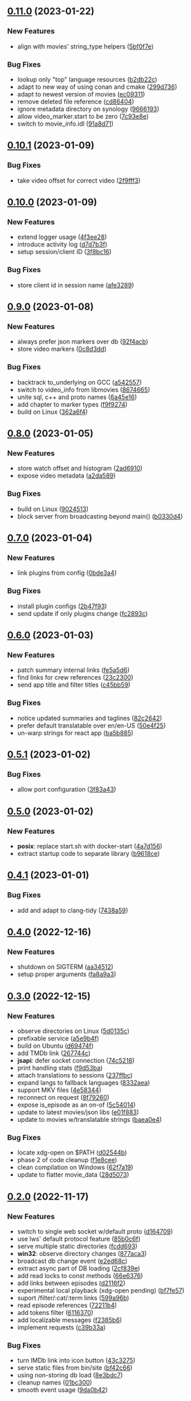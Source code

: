 
## [0.11.0](https://github.com/mzdun/movies-ws/compare/v0.10.1...v0.11.0) (2023-01-22)

### New Features

- align with movies' string_type helpers ([5bf0f7e](https://github.com/mzdun/movies-ws/commit/5bf0f7e94b60a1604c91702e80de7f430ad16271))

### Bug Fixes

- lookup only "top" language resources ([b2db22c](https://github.com/mzdun/movies-ws/commit/b2db22cc4b5f7deb0d2a321b853e759fb514e6e6))
- adapt to new way of using conan and cmake ([299d736](https://github.com/mzdun/movies-ws/commit/299d7361e3f1da73f50d5303cd83dcf26a884640))
- adapt to newest version of movies ([ec09311](https://github.com/mzdun/movies-ws/commit/ec09311d870797cea15895d007df1a9cca867d4a))
- remove deleted file reference ([cd86404](https://github.com/mzdun/movies-ws/commit/cd864042016673e4d6f868921fa78830f72c7df8))
- ignore metadata directory on synology ([9666193](https://github.com/mzdun/movies-ws/commit/966619301b11149c7b0c3b97b328184887769922))
- allow video_marker.start to be zero ([7c93e8e](https://github.com/mzdun/movies-ws/commit/7c93e8e8a90ce6a53a3ec62c4d5e170ef8ee7691))
- switch to movie_info.idl ([91a8d71](https://github.com/mzdun/movies-ws/commit/91a8d71dfb5f8b647fd13564eecddac13bdd16f4))

## [0.10.1](https://github.com/mzdun/movies-ws/compare/v0.10.0...v0.10.1) (2023-01-09)

### Bug Fixes

- take video offset for correct video ([2f9fff3](https://github.com/mzdun/movies-ws/commit/2f9fff3acee610aafdaee0d47ee2403ed58c9c92))

## [0.10.0](https://github.com/mzdun/movies-ws/compare/v0.9.0...v0.10.0) (2023-01-09)

### New Features

- extend logger usage ([4f3ee28](https://github.com/mzdun/movies-ws/commit/4f3ee28b51444c2905e936a4d3c7d9e307edd7d8))
- introduce activity log ([d7d7b3f](https://github.com/mzdun/movies-ws/commit/d7d7b3fafec1fe2b9f80f5fc386ecd8695dfb1aa))
- setup session/client ID ([3f8bc16](https://github.com/mzdun/movies-ws/commit/3f8bc16030da55b94073b07022ab26912396416d))

### Bug Fixes

- store client id in session name ([afe3289](https://github.com/mzdun/movies-ws/commit/afe3289ce176a69a00cb3a246b903e4962e14843))

## [0.9.0](https://github.com/mzdun/movies-ws/compare/v0.8.0...v0.9.0) (2023-01-08)

### New Features

- always prefer json markers over db ([92f4acb](https://github.com/mzdun/movies-ws/commit/92f4acb60b49f62e76b2bc6ed8852246cc41f74a))
- store video markers ([0c8d3dd](https://github.com/mzdun/movies-ws/commit/0c8d3dd68937539766ac7f5ca0f2070d6508c682))

### Bug Fixes

- backtrack to_underlying on GCC ([a542557](https://github.com/mzdun/movies-ws/commit/a54255786cb3ee29920a5ce72d0a9eceb177fe92))
- switch to video_info from libmovies ([8674665](https://github.com/mzdun/movies-ws/commit/86746655b6810be40d4c4d1ff8facecd4c79d465))
- unite sql, c++ and proto names ([6a45e16](https://github.com/mzdun/movies-ws/commit/6a45e16c10e0096343195a507decab7179ac8a6b))
- add chapter to marker types ([f9f9274](https://github.com/mzdun/movies-ws/commit/f9f927438f2c2eedf1fbb2841781eeb9c500d720))
- build on Linux ([362a6f4](https://github.com/mzdun/movies-ws/commit/362a6f42d23051a148a1d269f9000f2bfa90023d))

## [0.8.0](https://github.com/mzdun/movies-ws/compare/v0.7.0...v0.8.0) (2023-01-05)

### New Features

- store watch offset and histogram ([2ad6910](https://github.com/mzdun/movies-ws/commit/2ad69109b6475f6eb77c267155a239b38e745398))
- expose video metadata ([a2da589](https://github.com/mzdun/movies-ws/commit/a2da5898ffeaf264cc066978ddb8377510dbbe41))

### Bug Fixes

- build on Linux ([9024513](https://github.com/mzdun/movies-ws/commit/9024513b6195b4f156ab72d646fb279e5d2074ac))
- block server from broadcasting beyond main() ([b0330d4](https://github.com/mzdun/movies-ws/commit/b0330d4847cf4ec1aff0c0a30518b8688599f942))

## [0.7.0](https://github.com/mzdun/movies-ws/compare/v0.6.0...v0.7.0) (2023-01-04)

### New Features

- link plugins from config ([0bde3a4](https://github.com/mzdun/movies-ws/commit/0bde3a49ebaf6a5ffa13f1c3585edfc8f5aa3e91))

### Bug Fixes

- install plugin configs ([2b47f93](https://github.com/mzdun/movies-ws/commit/2b47f93da73d4c883faab40d14e7f27699d45264))
- send update if only plugins change ([fc2893c](https://github.com/mzdun/movies-ws/commit/fc2893c3ff0abaebb73e96ee15bfa9f65c60046f))

## [0.6.0](https://github.com/mzdun/movies-ws/compare/v0.5.1...v0.6.0) (2023-01-03)

### New Features

- patch summary internal links ([fe5a5d6](https://github.com/mzdun/movies-ws/commit/fe5a5d6e35c19217e2bc760a943ceefcaa97b2c4))
- find links for crew references ([23c2300](https://github.com/mzdun/movies-ws/commit/23c2300016f951c52060699a9dc73c37a718504b))
- send app title and filter titles ([c45bb59](https://github.com/mzdun/movies-ws/commit/c45bb5994ad57817f55f4baf1be8595d1785a87c))

### Bug Fixes

- notice updated summaries and taglines ([82c2642](https://github.com/mzdun/movies-ws/commit/82c264273c80cc18266bb65dffce8ca3793367f1))
- prefer default translatable over en/en-US ([50e4f25](https://github.com/mzdun/movies-ws/commit/50e4f253302cd9e4bace5afa1c7d181e7ced7391))
- un-warp strings for react app ([ba5b885](https://github.com/mzdun/movies-ws/commit/ba5b885468357eb9888f744e6567f34c5786e803))

## [0.5.1](https://github.com/mzdun/movies-ws/compare/v0.5.0...v0.5.1) (2023-01-02)

### Bug Fixes

- allow port configuration ([3f83a43](https://github.com/mzdun/movies-ws/commit/3f83a435c4a0a06c38744c3b98868cf3e5ff5ec1))

## [0.5.0](https://github.com/mzdun/movies-ws/compare/v0.4.1...v0.5.0) (2023-01-02)

### New Features

- **posix**: replace start.sh with docker-start ([4a7d156](https://github.com/mzdun/movies-ws/commit/4a7d15681e6a508710de6057fa371652d2730235))
- extract startup code to separate library ([b9618ce](https://github.com/mzdun/movies-ws/commit/b9618ceeff598edfbb9d84fcd21a80705e6b9cac))

## [0.4.1](https://github.com/mzdun/movies-ws/compare/v0.4.0...v0.4.1) (2023-01-01)

### Bug Fixes

- add and adapt to clang-tidy ([7438a59](https://github.com/mzdun/movies-ws/commit/7438a599bef1f270adfe1447aa4db2cdb0b7c679))

## [0.4.0](https://github.com/mzdun/movies-ws/compare/v0.3.0...v0.4.0) (2022-12-16)

### New Features

- shutdown on SIGTERM ([aa34512](https://github.com/mzdun/movies-ws/commit/aa34512245dcc99b9445f11127b3396c38bc3440))
- setup proper arguments ([fa8a9a3](https://github.com/mzdun/movies-ws/commit/fa8a9a324d642906c0f7413418dc4848fae53273))

## [0.3.0](https://github.com/mzdun/movies-ws/compare/v0.2.0...v0.3.0) (2022-12-15)

### New Features

- observe directories on Linux ([5d0135c](https://github.com/mzdun/movies-ws/commit/5d0135c4931aaccdedf304d11ead92bdaefac0e0))
- prefixable service ([a5e9b4f](https://github.com/mzdun/movies-ws/commit/a5e9b4f0b45ce06b4706ac18df80876860156be2))
- build on Ubuntu ([d69474f](https://github.com/mzdun/movies-ws/commit/d69474fa53c5353f2aa9e525d7fe08dbfc319dd4))
- add TMDb link ([267744c](https://github.com/mzdun/movies-ws/commit/267744cae58a900cadbc50c3f0374bc759fb0d32))
- **jsapi**: defer socket connection ([74c5218](https://github.com/mzdun/movies-ws/commit/74c5218cb03f85881da65319720e3c4afc3fbad8))
- print handling stats ([f9d53ba](https://github.com/mzdun/movies-ws/commit/f9d53bae69e3811c2c64ae66935f7f05cccb0e34))
- attach translations to sessions ([237ffbc](https://github.com/mzdun/movies-ws/commit/237ffbc84023b516cb9b357cbde7b730c97a5518))
- expand langs to fallback languages ([8332aea](https://github.com/mzdun/movies-ws/commit/8332aea6d1cb7af3273e836e7fe1f92b07a90b07))
- support MKV files ([4e58344](https://github.com/mzdun/movies-ws/commit/4e583449ec22fb0645795a46d8e7469521d4be39))
- reconnect on request ([8f79260](https://github.com/mzdun/movies-ws/commit/8f79260c8982ff8d443dbb9279ef9a59354094b9))
- expose is_episode as an on-of ([5c54014](https://github.com/mzdun/movies-ws/commit/5c5401422375436a34250a165ea6948b7b524b69))
- update to latest movies/json libs ([e01f883](https://github.com/mzdun/movies-ws/commit/e01f8838320a428749241ea19d94157577c34551))
- update to movies w/translatable strings ([baea0e4](https://github.com/mzdun/movies-ws/commit/baea0e438cc2432f1d00be1d8361bbdb3428e0bd))

### Bug Fixes

- locate xdg-open on $PATH ([d02544b](https://github.com/mzdun/movies-ws/commit/d02544b0e627e170ea395cc3174e456805f14f2f))
- phase 2 of code cleanup ([f1e8cee](https://github.com/mzdun/movies-ws/commit/f1e8ceec5ca7d43c6ba949a0a924824feb989e6b))
- clean compilation on Windows ([62f7a19](https://github.com/mzdun/movies-ws/commit/62f7a19e0467094f2b953a2274f075f0bf0730a5))
- update to flatter movie_data ([28d5073](https://github.com/mzdun/movies-ws/commit/28d50739a7a6b952050faf00fee9ccadffe4e3b2))

## [0.2.0](https://github.com/mzdun/movies-ws/compare/v0.1.0...v0.2.0) (2022-11-17)

### New Features

- switch to single web socket w/default proto ([d164709](https://github.com/mzdun/movies-ws/commit/d1647095bc55786adf1f5608ac717f66badd8915))
- use lws' default protocol feature ([85b0c6f](https://github.com/mzdun/movies-ws/commit/85b0c6f64cb3c1ccf98111c688d2a1eee90b34af))
- serve multiple static directories ([fcdd693](https://github.com/mzdun/movies-ws/commit/fcdd6931a6d7b3a65e5c6644e7436196273036ad))
- **win32**: observe directory changes ([877aca3](https://github.com/mzdun/movies-ws/commit/877aca3d579880aa9958173ab6a18b9a1af26b7b))
- broadcast db change event ([e2ed68c](https://github.com/mzdun/movies-ws/commit/e2ed68c39d2931f5f49e5d475b5fade4b565110a))
- extract async part of DB loading ([2cf839e](https://github.com/mzdun/movies-ws/commit/2cf839e25492c5bfc939c8a142df5dd14b32705e))
- add read locks to const methods ([66e6376](https://github.com/mzdun/movies-ws/commit/66e6376c54738d8a02471bc10227c536e05f02af))
- add links between episodes ([d2116f2](https://github.com/mzdun/movies-ws/commit/d2116f207bf97e3af140c2a0c551314ff9105483))
- experimental local playback (xdg-open pending) ([bf7fe57](https://github.com/mzdun/movies-ws/commit/bf7fe5785be611a23647c3a888792b793901c71b))
- suport /filter/:cat/:term links ([599a96b](https://github.com/mzdun/movies-ws/commit/599a96b971f658bd597f1e27a1fb1a75b609d23b))
- read episode references ([72211b4](https://github.com/mzdun/movies-ws/commit/72211b4db78f1ca4ee4d2cfafaa972aa2638b779))
- add tokens filter ([6116370](https://github.com/mzdun/movies-ws/commit/6116370b401317355f118a855a15d28563cb6863))
- add localizable messages ([f2385b6](https://github.com/mzdun/movies-ws/commit/f2385b644a4d7ae093fc68dff01509d8e9d757b1))
- implement requests ([c39b33a](https://github.com/mzdun/movies-ws/commit/c39b33ae1455ea68a7059c5cd55871885b3dd830))

### Bug Fixes

- turn IMDb link into icon button ([43c3275](https://github.com/mzdun/movies-ws/commit/43c32756ad347e00630fd90c8aecdda4f0ef2702))
- serve static files from bin/site ([bf42c66](https://github.com/mzdun/movies-ws/commit/bf42c6640f6ba19f21234fbecd24f2277e483a71))
- using non-storing db load ([8e3bdc7](https://github.com/mzdun/movies-ws/commit/8e3bdc745999d56489499c379c06d022c7cd01a9))
- cleanup names ([01bc300](https://github.com/mzdun/movies-ws/commit/01bc30080bdaad477bca0509ef6116d86c7a9b43))
- smooth event usage ([9da0b42](https://github.com/mzdun/movies-ws/commit/9da0b42c52c4c67d37e5975b0d1f50c0757ebb3d))
